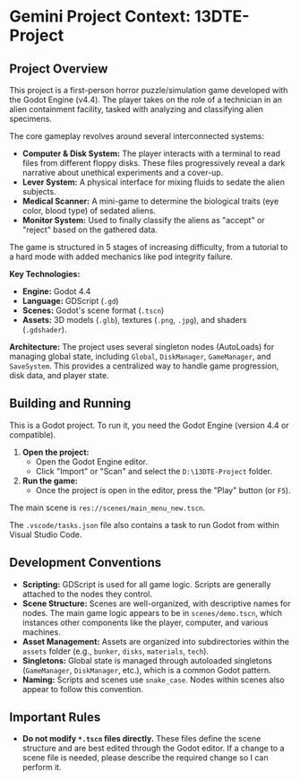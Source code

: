 # Gemini Project Context: 13DTE-Project

## Project Overview

This project is a first-person horror puzzle/simulation game developed with the Godot Engine (v4.4). The player takes on the role of a technician in an alien containment facility, tasked with analyzing and classifying alien specimens.

The core gameplay revolves around several interconnected systems:
*   **Computer & Disk System:** The player interacts with a terminal to read files from different floppy disks. These files progressively reveal a dark narrative about unethical experiments and a cover-up.
*   **Lever System:** A physical interface for mixing fluids to sedate the alien subjects.
*   **Medical Scanner:** A mini-game to determine the biological traits (eye color, blood type) of sedated aliens.
*   **Monitor System:** Used to finally classify the aliens as "accept" or "reject" based on the gathered data.

The game is structured in 5 stages of increasing difficulty, from a tutorial to a hard mode with added mechanics like pod integrity failure.

**Key Technologies:**
*   **Engine:** Godot 4.4
*   **Language:** GDScript (`.gd`)
*   **Scenes:** Godot's scene format (`.tscn`)
*   **Assets:** 3D models (`.glb`), textures (`.png`, `.jpg`), and shaders (`.gdshader`).

**Architecture:**
The project uses several singleton nodes (AutoLoads) for managing global state, including `Global`, `DiskManager`, `GameManager`, and `SaveSystem`. This provides a centralized way to handle game progression, disk data, and player state.

## Building and Running

This is a Godot project. To run it, you need the Godot Engine (version 4.4 or compatible).

1.  **Open the project:**
    *   Open the Godot Engine editor.
    *   Click "Import" or "Scan" and select the `D:\13DTE-Project` folder.
2.  **Run the game:**
    *   Once the project is open in the editor, press the "Play" button (or `F5`).

The main scene is `res://scenes/main_menu_new.tscn`.

The `.vscode/tasks.json` file also contains a task to run Godot from within Visual Studio Code.

## Development Conventions

*   **Scripting:** GDScript is used for all game logic. Scripts are generally attached to the nodes they control.
*   **Scene Structure:** Scenes are well-organized, with descriptive names for nodes. The main game logic appears to be in `scenes/demo.tscn`, which instances other components like the player, computer, and various machines.
*   **Asset Management:** Assets are organized into subdirectories within the `assets` folder (e.g., `bunker`, `disks`, `materials`, `tech`).
*   **Singletons:** Global state is managed through autoloaded singletons (`GameManager`, `DiskManager`, etc.), which is a common Godot pattern.
*   **Naming:** Scripts and scenes use `snake_case`. Nodes within scenes also appear to follow this convention.

## Important Rules
- **Do not modify `*.tscn` files directly.** These files define the scene structure and are best edited through the Godot editor. If a change to a scene file is needed, please describe the required change so I can perform it.
